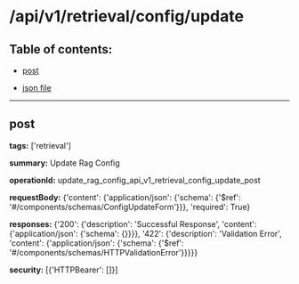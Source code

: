 # /api/v1/retrieval/config/update

## Table of contents:
- [post](#post)

- [json file](./_api_v1_retrieval_config_update.json)

---
<a name="post"></a>
## post

**tags:** ['retrieval']

**summary:** Update Rag Config

**operationId:** update_rag_config_api_v1_retrieval_config_update_post

**requestBody:** {'content': {'application/json': {'schema': {'$ref': '#/components/schemas/ConfigUpdateForm'}}}, 'required': True}

**responses:** {'200': {'description': 'Successful Response', 'content': {'application/json': {'schema': {}}}}, '422': {'description': 'Validation Error', 'content': {'application/json': {'schema': {'$ref': '#/components/schemas/HTTPValidationError'}}}}}

**security:** [{'HTTPBearer': []}]

